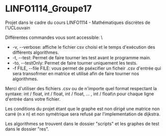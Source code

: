 # LINFO1114_Groupe17
Projet dans le cadre du cours LINFO1114 - Mathématiques discrètes de l'UCLouvain

Différentes commandes vous sont accessible: \
- -v, --verbose: affiche le fichier csv choisi et le temps d'exécution des différents algorithmes.
- -t, --test: Permet de faire tourner les test avant le programme main.
- -to, --testOnly: Permet de faire tourner uniquement les tests.
- -f FILE, --file FILE: vous permet de pséxcifier un ficheir .csv d'entrée qui sera transofrmer en matrice et utilisé 
afin de faire tourner nos algorithmes.

Merci d'utiliser des fichiers .csv ou de n'importe quel format respectant la syntaxe:
int / float, int / float, int / float, ... , int / float\n pour chaque ligne d'entrée dans votre fichier.

Les conditions du projet étant que le graphe est non dirigé une matrice non carré (n x n) et non symétrique sera refusé
par l'implementation de dijkstra.

Les algorithmes se trouvent dans le dossier "scripts"
et les graphes de test dans le dossier "res".